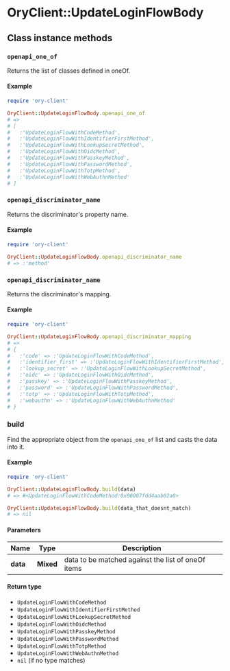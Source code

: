 # OryClient::UpdateLoginFlowBody

## Class instance methods

### `openapi_one_of`

Returns the list of classes defined in oneOf.

#### Example

```ruby
require 'ory-client'

OryClient::UpdateLoginFlowBody.openapi_one_of
# =>
# [
#   :'UpdateLoginFlowWithCodeMethod',
#   :'UpdateLoginFlowWithIdentifierFirstMethod',
#   :'UpdateLoginFlowWithLookupSecretMethod',
#   :'UpdateLoginFlowWithOidcMethod',
#   :'UpdateLoginFlowWithPasskeyMethod',
#   :'UpdateLoginFlowWithPasswordMethod',
#   :'UpdateLoginFlowWithTotpMethod',
#   :'UpdateLoginFlowWithWebAuthnMethod'
# ]
```

### `openapi_discriminator_name`

Returns the discriminator's property name.

#### Example

```ruby
require 'ory-client'

OryClient::UpdateLoginFlowBody.openapi_discriminator_name
# => :'method'
```

### `openapi_discriminator_name`

Returns the discriminator's mapping.

#### Example

```ruby
require 'ory-client'

OryClient::UpdateLoginFlowBody.openapi_discriminator_mapping
# =>
# {
#   :'code' => :'UpdateLoginFlowWithCodeMethod',
#   :'identifier_first' => :'UpdateLoginFlowWithIdentifierFirstMethod',
#   :'lookup_secret' => :'UpdateLoginFlowWithLookupSecretMethod',
#   :'oidc' => :'UpdateLoginFlowWithOidcMethod',
#   :'passkey' => :'UpdateLoginFlowWithPasskeyMethod',
#   :'password' => :'UpdateLoginFlowWithPasswordMethod',
#   :'totp' => :'UpdateLoginFlowWithTotpMethod',
#   :'webauthn' => :'UpdateLoginFlowWithWebAuthnMethod'
# }
```

### build

Find the appropriate object from the `openapi_one_of` list and casts the data into it.

#### Example

```ruby
require 'ory-client'

OryClient::UpdateLoginFlowBody.build(data)
# => #<UpdateLoginFlowWithCodeMethod:0x00007fdd4aab02a0>

OryClient::UpdateLoginFlowBody.build(data_that_doesnt_match)
# => nil
```

#### Parameters

| Name | Type | Description |
| ---- | ---- | ----------- |
| **data** | **Mixed** | data to be matched against the list of oneOf items |

#### Return type

- `UpdateLoginFlowWithCodeMethod`
- `UpdateLoginFlowWithIdentifierFirstMethod`
- `UpdateLoginFlowWithLookupSecretMethod`
- `UpdateLoginFlowWithOidcMethod`
- `UpdateLoginFlowWithPasskeyMethod`
- `UpdateLoginFlowWithPasswordMethod`
- `UpdateLoginFlowWithTotpMethod`
- `UpdateLoginFlowWithWebAuthnMethod`
- `nil` (if no type matches)

